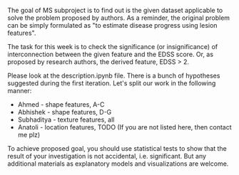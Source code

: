 The goal of MS subproject is to find out is the given dataset applicable to solve the problem proposed by authors. As a reminder, the original problem can be  simply formulated as "to estimate disease progress using lesion features". 

The task for this week is to check the significance (or insignificance) of interconnection between the given feature and the EDSS score. Or, as proposed by research authors, the derived feature, EDSS > 2. 

Please look at the description.ipynb file. There is a bunch of hypotheses suggested during the first iteration. Let's split our work in the following manner:

- Ahmed - shape features, A-C
- Abhishek - shape features, D-G 
- Subhaditya - texture features, all
- Anatoli - location features, TODO
(If you are not listed here, then contact me plz)

To achieve proposed goal, you should use statistical tests to show that the result of your investigation is not accidental, i.e. significant. But any additional materials as explanatory models and visualizations are welcome.